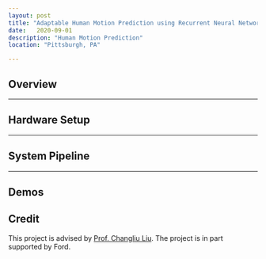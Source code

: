 ```yaml
---
layout: post
title: "Adaptable Human Motion Prediction using Recurrent Neural Networks and Inverse Kinematics"
date:   2020-09-01
description: "Human Motion Prediction"
location: "Pittsburgh, PA"

---
```


## Overview


----

## Hardware Setup


----

## System Pipeline


----

## Demos

## Credit
This project is advised by [Prof. Changliu Liu](https://www.ri.cmu.edu/ri-faculty/changliu-liu/). The project is in part supported by Ford.
